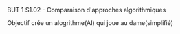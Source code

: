 BUT 1 S1.02 - Comparaison d'approches algorithmiques

Objectif crée un alogrithme(AI) qui joue au dame(simplifié)
